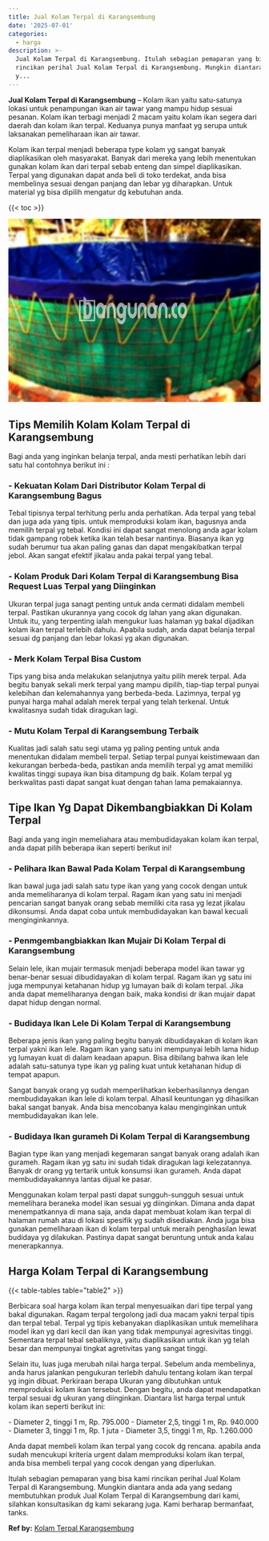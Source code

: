 ```yaml
---
title: Jual Kolam Terpal di Karangsembung
date: '2025-07-01'
categories:
  - harga
description: >-
  Jual Kolam Terpal di Karangsembung. Itulah sebagian pemaparan yang bisa kami
  rincikan perihal Jual Kolam Terpal di Karangsembung. Mungkin diantara anda ada
  y...
---
```


**Jual Kolam Terpal di Karangsembung** – Kolam ikan yaitu satu-satunya lokasi untuk penampungan ikan air tawar yang mampu hidup sesuai pesanan. Kolam ikan terbagi menjadi 2 macam yaitu kolam ikan segera dari daerah dan kolam ikan terpal. Keduanya punya manfaat yg serupa untuk laksanakan pemeliharaan ikan air tawar.

Kolam ikan terpal menjadi beberapa type kolam yg sangat banyak diaplikasikan oleh masyarakat. Banyak dari mereka yang lebih menentukan gunakan kolam ikan dari terpal sebab enteng dan simpel diaplikasikan. Terpal yang digunakan dapat anda beli di toko terdekat, anda bisa membelinya sesuai dengan panjang dan lebar yg diharapkan. Untuk material yg bisa dipilih mengatur dg kebutuhan anda.

{{< toc >}}

![Jual Kolam Terpal di Karangsembung](/images/jual-kolam-terpal-58.png)

## Tips Memilih Kolam Kolam Terpal di Karangsembung

Bagi anda yang inginkan belanja terpal, anda mesti perhatikan lebih dari satu hal contohnya berikut ini :

### \- Kekuatan Kolam Dari Distributor Kolam Terpal di Karangsembung Bagus

Tebal tipisnya terpal terhitung perlu anda perhatikan. Ada terpal yang tebal dan juga ada yang tipis. untuk memproduksi kolam ikan, bagusnya anda memilih terpal yg tebal. Kondisi ini dapat sangat menolong anda agar kolam tidak gampang robek ketika ikan telah besar nantinya. Biasanya ikan yg sudah berumur tua akan paling ganas dan dapat mengakibatkan terpal jebol. Akan sangat efektif jikalau anda pakai terpal yang tebal.

### \- Kolam Produk Dari Kolam Terpal di Karangsembung Bisa Request Luas Terpal yang Diinginkan

Ukuran terpal juga sanagt penting untuk anda cermati didalam membeli terpal. Pastikan ukurannya yang cocok dg lahan yang akan digunakan. Untuk itu, yang terpenting ialah mengukur luas halaman yg bakal dijadikan kolam ikan terpal terlebih dahulu. Apabila sudah, anda dapat belanja terpal sesuai dg panjang dan lebar lokasi yg akan digunakan.

### \- Merk Kolam Terpal Bisa Custom

Tips yang bisa anda melakukan selanjutnya yaitu pilih merek terpal. Ada begitu banyak sekali merk terpal yang mampu dipilih, tiap-tiap terpal punyai kelebihan dan kelemahannya yang berbeda-beda. Lazimnya, terpal yg punyai harga mahal adalah merek terpal yang telah terkenal. Untuk kwalitasnya sudah tidak diragukan lagi.

### \- Mutu Kolam Terpal di Karangsembung Terbaik

Kualitas jadi salah satu segi utama yg paling penting untuk anda menentukan didalam membeli terpal. Setiap terpal punyai keistimewaan dan kekurangan berbeda-beda, pastikan anda memilih terpal yg amat memiliki kwalitas tinggi supaya ikan bisa ditampung dg baik. Kolam terpal yg berkwalitas pasti dapat sangat kuat dengan tahan lama pemakaiannya.

## Tipe Ikan Yg Dapat Dikembangbiakkan Di Kolam Terpal

Bagi anda yang ingin memeliahara atau membudidayakan kolam ikan terpal, anda dapat pilih beberapa ikan seperti berikut ini!

### \- Pelihara Ikan Bawal Pada Kolam Terpal di Karangsembung

Ikan bawal juga jadi salah satu type ikan yang yang cocok dengan untuk anda memeliharanya di kolam terpal. Ragam ikan yang satu ini menjadi pencarian sangat banyak orang sebab memiliki cita rasa yg lezat jikalau dikonsumsi. Anda dapat coba untuk membudidayakan kan bawal kecuali menginginkannya.

### \- Penmgembangbiakkan Ikan Mujair Di Kolam Terpal di Karangsembung

Selain lele, ikan mujair termasuk menjadi beberapa model ikan tawar yg benar-benar sesuai dibudidayakan di kolam terpal. Ragam ikan yg satu ini juga mempunyai ketahanan hidup yg lumayan baik di kolam terpal. Jika anda dapat memeliharanya dengan baik, maka kondisi dr ikan mujair dapat dapat hidup dengan normal.

### \- Budidaya Ikan Lele Di Kolam Terpal di Karangsembung

Beberapa jenis ikan yang paling begitu banyak dibudidayakan di kolam ikan terpal yakni ikan lele. Ragam ikan yang satu ini mempunyai lebih lama hidup yg lumayan kuat di dalam keadaan apapun. Bisa dibilang bahwa ikan lele adalah satu-satunya type ikan yg paling kuat untuk ketahanan hidup di tempat apapun.

Sangat banyak orang yg sudah memperlihatkan keberhasilannya dengan membudidayakan ikan lele di kolam terpal. Alhasil keuntungan yg dihasilkan bakal sangat banyak. Anda bisa mencobanya kalau menginginkan untuk membudidayakan ikan lele.

### \- Budidaya Ikan gurameh Di Kolam Terpal di Karangsembung

Bagian type ikan yang menjadi kegemaran sangat banyak orang adalah ikan gurameh. Ragam ikan yg satu ini sudah tidak diragukan lagi kelezatannya. Banyak dr orang yg tertarik untuk konsumsi ikan gurameh. Anda dapat membudidayakannya lantas dijual ke pasar.

Menggunakan kolam terpal pasti dapat sungguh-sungguh sesuai untuk memelihara beraneka model ikan sesuai yg diinginkan. Dimana anda dapat menempatkannya di mana saja, anda dapat membuat kolam ikan terpal di halaman rumah atau di lokasi spesifik yg sudah disediakan. Anda juga bisa gunakan pemeliharaan ikan di kolam terpal untuk meraih penghasilan lewat budidaya yg dilakukan. Pastinya dapat sangat beruntung untuk anda kalau menerapkannya.

## Harga Kolam Terpal di Karangsembung

{{< table-tables table="table2" >}}

Berbicara soal harga kolam ikan terpal menyesuaikan dari tipe terpal yang bakal digunakan. Ragam terpal tergolong jadi dua macam yakni terpal tipis dan terpal tebal. Terpal yg tipis kebanyakan diaplikasikan untuk memelihara model ikan yg dari kecil dan ikan yang tidak mempunyai agresivitas tinggi. Sementara terpal tebal sebaliknya, yaitu diaplikasikan untuk ikan yg telah besar dan mempunyai tingkat agretivitas yang sangat tinggi.

Selain itu, luas juga merubah nilai harga terpal. Sebelum anda membelinya, anda harus jalankan pengukuran terlebih dahulu tentang kolam ikan terpal yg ingin dibuat. Perkiraan berapa Ukuran yang dibutuhkan untuk memproduksi kolam ikan tersebut. Dengan begitu, anda dapat mendapatkan terpal sesuai dg ukuran yang diinginkan. Diantara list harga terpal untuk kolam ikan seperti berikut ini:

\- Diameter 2, tinggi 1 m, Rp. 795.000 - Diameter 2,5, tinggi 1 m, Rp. 940.000 - Diameter 3, tinggi 1 m, Rp. 1 juta - Diameter 3,5, tinggi 1 m, Rp. 1.260.000

Anda dapat membeli kolam ikan terpal yang cocok dg rencana. apabila anda sudah mencukupi kriteria urgent dalam memproduksi kolam ikan terpal, anda bisa membeli terpal yang cocok dengan yang diperlukan.

Itulah sebagian pemaparan yang bisa kami rincikan perihal Jual Kolam Terpal di Karangsembung. Mungkin diantara anda ada yang sedang membutuhkan produk Jual Kolam Terpal di Karangsembung dari kami, silahkan konsultasikan dg kami sekarang juga. Kami berharap bermanfaat, tanks.

**Ref by:** [Kolam Terpal Karangsembung](https://id.wikipedia.org/wiki/Kolam)
